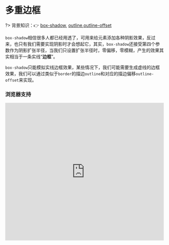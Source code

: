 # 多重边框

?> 背景知识：:point_right: [box-shadow](https://developer.mozilla.org/zh-CN/docs/Web/CSS/box-shadow), [outline](https://developer.mozilla.org/zh-CN/docs/Web/CSS/outline),[outline-offset](https://developer.mozilla.org/zh-CN/docs/Web/CSS/outline-offset)

`box-shadow`相信很多人都已经用透了，可用来给元素添加各种阴影效果，反过来，也只有我们需要实现阴影时才会想起它，其实，`box-shadow`还接受第四个参数作为阴影扩张半径，当我们只设置扩张半径时，零偏移，零模糊，产生的效果其实相当于一条实线“**边框**”。

`box-shadow`只能模拟实线边框效果，某些情况下，我们可能需要生成虚线的边框效果，我们可以通过类似于`border`的描边`outline`和对应的描边偏移`outline-offset`来实现。
<vuep template="#multiple-borders"></vuep>

<script v-pre type="text/x-template" id="multiple-borders">
<style>
  main{
    width: 100%;
    padding: 0 10vh;
    display: flex;
    flex-wrap: wrap;
    justify-content: space-around;
    align-items: center;
  }
  div:nth-of-type(1) {
    width: 60px; height: 60px;
    border-radius: 50%;
    background: #fafafa;
    margin: 105px 29px;
    box-shadow: 0 0 0 10px #E8E2D6, 0 0 0 20px #E1D9C9,  
                0 0 0 30px #D9CFBB, 0 0 0 40px #D2C6AE,  
                0 0 0 50px #CABCA0, 0 0 0 60px #C3B393,
                0 0 0 70px #BBA985, 0 0 0 80px #B4A078;
  }
  div:nth-of-type(2){
    width: 200px; height: 120px;
    background: #efebe9;
    border: 5px solid #B4A078;
    outline: #B4A078 dashed 1px;
    outline-offset: -10px;
    margin-bottom: 20px;
  }
</style>
<template>
  <main>
    <div></div>
    <div></div>
  </main>
</template>
<script>  
</script>
</script>

### 浏览器支持

<iframe src="https://caniuse.bitsofco.de/embed/index.html?feat=css-boxshadow&amp;periods=future_1,current,past_1,past_2,past_3&amp;accessible-colours=false" frameborder="0" width="100%" height="436px"></iframe>